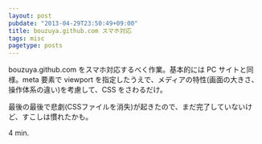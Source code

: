 ```yaml
---
layout: post
pubdate: "2013-04-29T23:50:49+09:00"
title: bouzuya.github.com スマホ対応
tags: misc
pagetype: posts
---
```

bouzuya.github.com をスマホ対応するべく作業。基本的には PC サイトと同様。meta 要素で viewport を指定したうえで、メディアの特性(画面の大きさ、操作体系の違い)を考慮して、CSS をさわるだけ。

最後の最後で悲劇(CSSファイルを消失)が起きたので、まだ完了していないけど、すこしは慣れたかも。

4 min.

